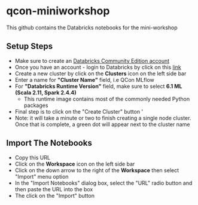 # qcon-miniworkshop
This github contains the Databricks notebooks for the mini-workshop

## Setup Steps
* Make sure to create an <a href="https://www.google.com/url?q=https%3A%2F%2Fdatabricks.com%2Fsignup%2Fsignup-community&sa=D&sntz=1&usg=AFQjCNGJEkvogTpshOGj0zDW0UftZLkvHA" target="new">Databricks Community Edition account</a>
* Once you have an account - login to Databricks by click on this <a href="https://community.cloud.databricks.com/" target="new">link</a>
* Create a new cluster by click on the <b>Clusters</b> icon on the left side bar
* Enter a name for <b>"Cluster Name"</b> field, i.e QCon MLflow
* For <b>"Databricks Runtime Version"</b> field, make sure to select <b>6.1 ML (Scala 2.11, Spark 2.4.4)</b>
  * This runtime image contains most of the commonly needed Python packages
* Final step is to click on the "Create Cluster" button '
* Note: it will take a minute or two to finish creating a single node cluster.  Once that is complete, a green dot will appear next to the cluster name

## Import The Notebooks
* Copy this URL 
* Click on the <b>Workspace</b> icon on the left side bar
* Click on the down arrow to the right of the <b>Workspace</b> then select "Import" menu option
* In the "Import Notebooks" dialog box, select the "URL" radio button and then paste the URL into the box
* The click on the "Import" button
